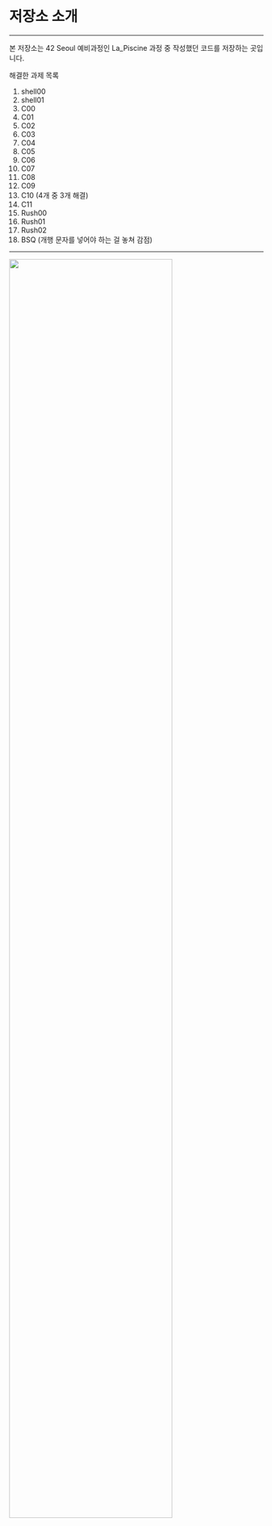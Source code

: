 # 저장소 소개
___

본 저장소는 42 Seoul 예비과정인 La_Piscine 과정 중 작성했던 코드를 저장하는 곳입니다.

해결한 과제 목록

1. shell00
2. shell01
3. C00
4. C01
5. C02
6. C03
7. C04
8. C05
9. C06
10. C07
11. C08
12. C09
13. C10  (4개 중 3개 해결)
14. C11
15. Rush00
16. Rush01
17. Rush02
18. BSQ (개행 문자를 넣어야 하는 걸 놓쳐 감점)

___

<img width="80%" src="https://github.com/jino675/sogang_lecture/assets/66165015/e345d0a9-7b90-4ce0-a22b-c32424c8117e">

